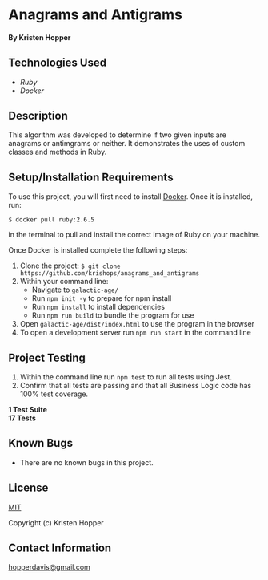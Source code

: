 # Anagrams and Antigrams

#### By Kristen Hopper

## Technologies Used

* _Ruby_
* _Docker_

## Description

This algorithm was developed to determine if two given inputs are anagrams or antimgrams or neither. It demonstrates the uses of custom classes and methods in Ruby. 

## Setup/Installation Requirements

To use this project, you will first need to install [Docker](https://docs.docker.com/get-docker/). Once it is installed, run:
```
$ docker pull ruby:2.6.5
```
in the terminal to pull and install the correct image of Ruby on your machine.

Once Docker is installed complete the following steps:

1. Clone the project: `$ git clone https://github.com/krishops/anagrams_and_antigrams`
2. Within your command line:
    * Navigate to `galactic-age/`
    * Run `npm init -y` to prepare for npm install
    * Run `npm install` to install dependencies
    * Run `npm run build` to bundle the program for use
3. Open `galactic-age/dist/index.html` to use the program in the browser
4. To open a development server run `npm run start` in the command line

## Project Testing

1. Within the command line run `npm test` to run all tests using Jest.
2. Confirm that all tests are passing and that all Business Logic code has 100% test coverage.

**1 Test Suite**  
**17 Tests**

## Known Bugs

* There are no known bugs in this project.

## License

[MIT](https://opensource.org/licenses/MIT)

Copyright (c) Kristen Hopper

## Contact Information

hopperdavis@gmail.com
